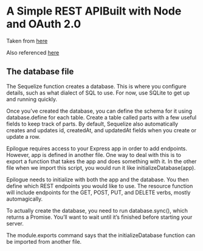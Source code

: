 # A Simple REST APIBuilt with Node and  OAuth 2.0

Taken from [here](https://www.sitepoint.com/build-a-simple-rest-api-with-node-and-oauth-2-0/)

Also referenced [here](https://developer.okta.com/blog/2018/08/21/build-secure-rest-api-with-node)


## The database file


The Sequelize function creates a database. This is where you configure details, such as what dialect of SQL to use. For now, use SQLite to get up and running quickly.


Once you’ve created the database, you can define the schema for it using database.define for each table. Create a table called parts with a few useful fields to keep track of parts. By default, Sequelize also automatically creates and updates id, createdAt, and updatedAt fields when you create or update a row.

Epilogue requires access to your Express app in order to add endpoints. However, app is defined in another file. One way to deal with this is to export a function that takes the app and does something with it. In the other file when we import this script, you would run it like initializeDatabase(app).

Epilogue needs to initialize with both the app and the database. You then define which REST endpoints you would like to use. The resource function will include endpoints for the GET, POST, PUT, and DELETE verbs, mostly automagically.

To actually create the database, you need to run database.sync(), which returns a Promise. You’ll want to wait until it’s finished before starting your server.

The module.exports command says that the initializeDatabase function can be imported from another file.
